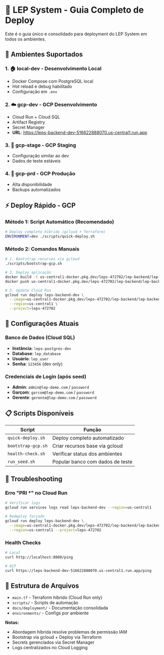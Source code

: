 # 🚀 LEP System - Guia Completo de Deploy

Este é o guia único e consolidado para deployment do LEP System em todos os ambientes.

## 🎯 Ambientes Suportados

### 1. 🏠 **local-dev** - Desenvolvimento Local
- Docker Compose com PostgreSQL local
- Hot reload e debug habilitado
- Configuração em `.env`

### 2. ☁️ **gcp-dev** - GCP Desenvolvimento
- Cloud Run + Cloud SQL
- Artifact Registry
- Secret Manager
- **URL**: https://leps-backend-dev-516622888070.us-central1.run.app

### 3. 🚀 **gcp-stage** - GCP Staging
- Configuração similar ao dev
- Dados de teste estáveis

### 4. 🌟 **gcp-prd** - GCP Produção
- Alta disponibilidade
- Backups automatizados

## ⚡ Deploy Rápido - GCP

### Método 1: Script Automático (Recomendado)
```bash
# Deploy completo híbrido (gcloud + Terraform)
ENVIRONMENT=dev ./scripts/quick-deploy.sh
```

### Método 2: Comandos Manuais
```bash
# 1. Bootstrap recursos via gcloud
./scripts/bootstrap-gcp.sh

# 2. Deploy aplicação
docker build -t us-central1-docker.pkg.dev/leps-472702/lep-backend/lep-backend:latest .
docker push us-central1-docker.pkg.dev/leps-472702/lep-backend/lep-backend:latest

# 3. Update Cloud Run
gcloud run deploy leps-backend-dev \
  --image=us-central1-docker.pkg.dev/leps-472702/lep-backend/lep-backend:latest \
  --region=us-central1 \
  --project=leps-472702
```

## 🔧 Configurações Atuais

### Banco de Dados (Cloud SQL)
- **Instância**: `leps-postgres-dev`
- **Database**: `lep_database`
- **Usuário**: `lep_user`
- **Senha**: `123456` (dev only)

### Credenciais de Login (após seed)
- **Admin**: `admin@lep-demo.com` / `password`
- **Garçom**: `garcom@lep-demo.com` / `password`
- **Gerente**: `gerente@lep-demo.com` / `password`

## 📋 Scripts Disponíveis

| Script | Função |
|--------|---------|
| `quick-deploy.sh` | Deploy completo automatizado |
| `bootstrap-gcp.sh` | Criar recursos base via gcloud |
| `health-check.sh` | Verificar status dos ambientes |
| `run_seed.sh` | Popular banco com dados de teste |

## 🐛 Troubleshooting

### Erro "PRI *" no Cloud Run
```bash
# Verificar logs
gcloud run services logs read leps-backend-dev --region=us-central1

# Redeploy forçado
gcloud run deploy leps-backend-dev \
  --image=us-central1-docker.pkg.dev/leps-472702/lep-backend/lep-backend:latest \
  --region=us-central1 --project=leps-472702
```

### Health Checks
```bash
# Local
curl http://localhost:8080/ping

# GCP
curl https://leps-backend-dev-516622888070.us-central1.run.app/ping
```

## 📁 Estrutura de Arquivos
- `main.tf` - Terraform híbrido (Cloud Run only)
- `scripts/` - Scripts de automação
- `docs/deployment/` - Documentação consolidada
- `environments/` - Configs por ambiente

**Notas:**
- Abordagem híbrida resolve problemas de permissão IAM
- Bootstrap via gcloud + Deploy via Terraform
- Secrets gerenciados via Secret Manager
- Logs centralizados no Cloud Logging